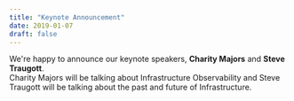 ```yaml
---
title: "Keynote Announcement"
date: 2019-01-07
draft: false
---
```


We're happy to announce our keynote speakers, __Charity Majors__ and __Steve Traugott__.  
Charity Majors will be talking about Infrastructure Observability and Steve Traugott will be talking about the past and future of Infrastructure.  

